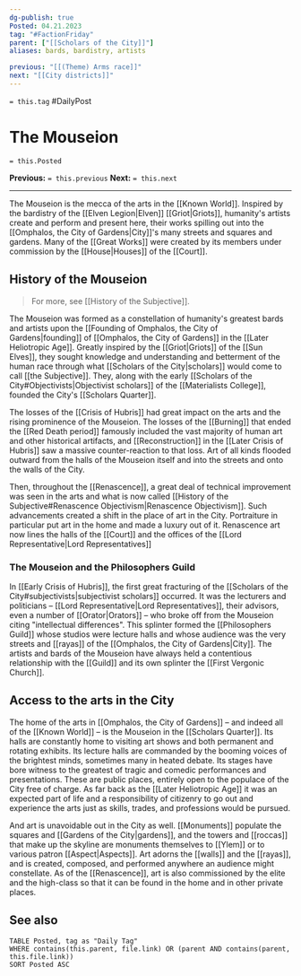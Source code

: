 ```yaml
---
dg-publish: true
Posted: 04.21.2023
tag: "#FactionFriday"
parent: ["[[Scholars of the City]]"]
aliases: bards, bardistry, artists

previous: "[[(Theme) Arms race]]"
next: "[[City districts]]"
---
```

`= this.tag` #DailyPost 
# The Mouseion
`= this.Posted`

**Previous:** `= this.previous`
**Next:** `= this.next`

---

The Mouseion is the mecca of the arts in the [[Known World]]. Inspired by the bardistry of the [[Elven Legion|Elven]] [[Griot|Griots]], humanity's artists create and perform and present here, their works spilling out into the [[Omphalos, the City of Gardens|City]]'s many streets and squares and gardens. Many of the [[Great Works]] were created by its members under commission by the [[House|Houses]] of the [[Court]].

## History of the Mouseion

> For more, see [[History of the Subjective]].

The Mouseion was formed as a constellation of humanity's greatest bards and artists  upon the [[Founding of Omphalos, the City of Gardens|founding]] of [[Omphalos, the City of Gardens]] in the [[Later Heliotropic Age]]. Greatly inspired by the [[Griot|Griots]] of the [[Sun Elves]], they sought knowledge and understanding and betterment of the human race through what [[Scholars of the City|scholars]] would come to call [[the Subjective]]. They, along with the early [[Scholars of the City#Objectivists|Objectivist scholars]] of the [[Materialists College]], founded the City's [[Scholars Quarter]].

The losses of the [[Crisis of Hubris]] had great impact on the arts and the rising prominence of the Mouseion. The losses of the [[Burning]] that ended the [[Red Death period]] famously included the vast majority of human art and other historical artifacts, and [[Reconstruction]] in the [[Later Crisis of Hubris]] saw a massive counter-reaction to that loss. Art of all kinds flooded outward from the halls of the Mouseion itself and into the streets and onto the walls of the City.

Then, throughout the [[Renascence]], a great deal of technical improvement was seen in the arts and what is now called [[History of the Subjective#Renascence Objectivism|Renascence Objectivism]]. Such advancements created a shift in the place of art in the City. Portraiture in particular put art in the home and made a luxury out of it. Renascence art now lines the halls of the [[Court]] and the offices of the [[Lord Representative|Lord Representatives]]

### The Mouseion and the Philosophers Guild

In [[Early Crisis of Hubris]], the first great fracturing of the [[Scholars of the City#subjectivists|subjectivist scholars]] occurred. It was the lecturers and politicians – [[Lord Representative|Lord Representatives]], their advisors, even a number of [[Orator|Orators]] – who broke off from the Mouseion citing "intellectual differences". This splinter formed the [[Philosophers Guild]] whose studios were lecture halls and whose audience was the very streets and [[rayas]] of the [[Omphalos, the City of Gardens|City]]. The artists and bards of the Mouseion have always held a contentious relationship with the [[Guild]] and its own splinter the [[First Vergonic Church]].

## Access to the arts in the City

The home of the arts in [[Omphalos, the City of Gardens]] – and indeed all of the [[Known World]] – is the Mouseion in the [[Scholars Quarter]]. Its halls are constantly home to visiting art shows and both permanent and rotating exhibits. Its lecture halls are commanded by the booming voices of the brightest minds, sometimes many in heated debate. Its stages have bore witness to the greatest of tragic and comedic performances and presentations. These are public places, entirely open to the populace of the City free of charge. As far back as the [[Later Heliotropic Age]] it was an expected part of life and a responsibility of citizenry to go out and experience the arts just as skills, trades, and professions would be pursued.

And art is unavoidable out in the City as well. [[Monuments]] populate the squares and [[Gardens of the City|gardens]], and the towers and [[roccas]] that make up the skyline are monuments themselves to [[Ylem]] or to various patron [[Aspect|Aspects]]. Art adorns the [[walls]] and the [[rayas]], and is created, composed, and performed anywhere an audience might constellate. As of the [[Renascence]], art is also commissioned by the elite and the high-class so that it can be found in the home and in other private places.

## See also
```dataview
TABLE Posted, tag as "Daily Tag"
WHERE contains(this.parent, file.link) OR (parent AND contains(parent, this.file.link))
SORT Posted ASC
```